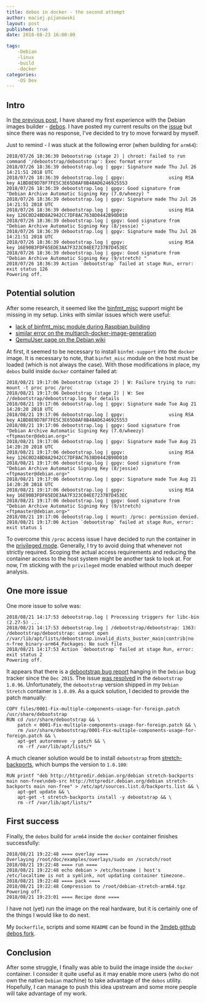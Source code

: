 ```yaml
---
title: debos in docker - the second attempt
author: maciej.pijanowski
layout: post
published: true
date: 2018-08-23 16:00:00

tags:
    -Debian
    -linux
    -build
    -docker
categories:
    -OS Dev
---
```


## Intro

In
[the previous post](https://3mdeb.com/os-dev/our-first-look-at-debos-new-debian-images-generator/),
I have shared my first experience with the Debian images builder -
[debos](https://github.com/go-debos/debos). I have posted my current results on
the [issue](https://github.com/go-debos/debos/issues/9) but since there was no
response, I've decided to try to move forward by myself.

Just to remind - I was stuck at the following error (when building for `arm64`):

```
2018/07/26 18:36:39 Debootstrap (stage 2) | chroot: failed to run command '/debootstrap/debootstrap': Exec format error
2018/07/26 18:36:39 debootstrap.log | gpgv: Signature made Thu Jul 26 14:21:51 2018 UTC
2018/07/26 18:36:39 debootstrap.log | gpgv:                using RSA key A1BD8E9D78F7FE5C3E65D8AF8B48AD6246925553
2018/07/26 18:36:39 debootstrap.log | gpgv: Good signature from "Debian Archive Automatic Signing Key (7.0/wheezy) "
2018/07/26 18:36:39 debootstrap.log | gpgv: Signature made Thu Jul 26 14:21:51 2018 UTC
2018/07/26 18:36:39 debootstrap.log | gpgv:                using RSA key 126C0D24BD8A2942CC7DF8AC7638D0442B90D010
2018/07/26 18:36:39 debootstrap.log | gpgv: Good signature from "Debian Archive Automatic Signing Key (8/jessie) "
2018/07/26 18:36:39 debootstrap.log | gpgv: Signature made Thu Jul 26 14:21:51 2018 UTC
2018/07/26 18:36:39 debootstrap.log | gpgv:                using RSA key 16E90B3FDF65EDE3AA7F323C04EE7237B7D453EC
2018/07/26 18:36:39 debootstrap.log | gpgv: Good signature from "Debian Archive Automatic Signing Key (9/stretch) "
2018/07/26 18:36:39 Action `debootstrap` failed at stage Run, error: exit status 126
Powering off.
```

## Potential solution

After some research, it seemed like the
[binfmt_misc](https://en.wikipedia.org/wiki/Binfmt_misc) support might be
missing in my setup. Links with similar issues which were useful:

* [lack of binfmt_misc module during Raspbian building](https://github.com/RPi-Distro/pi-gen/issues/133)
* [similar error on the multiarch-docker-image-generation](https://github.com/osrf/multiarch-docker-image-generation/issues/6#issuecomment-282943316)
* [QemuUser page on the Debian wiki](https://wiki.debian.org/QemuUserEmulation)

At first, it seemed to be necessary to install `binfmt-support` into the `docker`
image. It is necessary to note, that `binfmt_misc` module on the host must be
loaded (which is not always the case). With those modifications in place, my
`debos` build inside `docker` container failed at:

```
2018/08/21 19:17:06 Debootstrap (stage 2) | W: Failure trying to run:  mount -t proc proc /proc
2018/08/21 19:17:06 Debootstrap (stage 2) | W: See //debootstrap/debootstrap.log for details
2018/08/21 19:17:06 debootstrap.log | gpgv: Signature made Tue Aug 21 14:20:20 2018 UTC
2018/08/21 19:17:06 debootstrap.log | gpgv:                using RSA key A1BD8E9D78F7FE5C3E65D8AF8B48AD6246925553
2018/08/21 19:17:06 debootstrap.log | gpgv: Good signature from "Debian Archive Automatic Signing Key (7.0/wheezy) <ftpmaster@debian.org>"
2018/08/21 19:17:06 debootstrap.log | gpgv: Signature made Tue Aug 21 14:20:20 2018 UTC
2018/08/21 19:17:06 debootstrap.log | gpgv:                using RSA key 126C0D24BD8A2942CC7DF8AC7638D0442B90D010
2018/08/21 19:17:06 debootstrap.log | gpgv: Good signature from "Debian Archive Automatic Signing Key (8/jessie) <ftpmaster@debian.org>"
2018/08/21 19:17:06 debootstrap.log | gpgv: Signature made Tue Aug 21 14:20:20 2018 UTC
2018/08/21 19:17:06 debootstrap.log | gpgv:                using RSA key 16E90B3FDF65EDE3AA7F323C04EE7237B7D453EC
2018/08/21 19:17:06 debootstrap.log | gpgv: Good signature from "Debian Archive Automatic Signing Key (9/stretch) <ftpmaster@debian.org>"
2018/08/21 19:17:06 debootstrap.log | mount: /proc: permission denied.
2018/08/21 19:17:06 Action `debootstrap` failed at stage Run, error: exit status 1
```

To overcome this `/proc` access issue I have decided to run the container in
the
[privileged mode](https://docs.docker.com/engine/reference/run/#runtime-privilege-and-linux-capabilities).
Generally, I try to avoid doing that whenever not strictly required. Scoping
the actual access requirements and reducing the container access to the host
system might be another task to look at. For now, I'm sticking with the
`privileged` mode enabled without much deeper analysis.

## One more issue

One more issue to solve was:

```
2018/08/21 14:17:53 debootstrap.log | Processing triggers for libc-bin (2.27-5) ...
2018/08/21 14:17:53 debootstrap.log | /debootstrap/debootstrap: 1363: /debootstrap/debootstrap: cannot open //var/lib/apt/lists/debootstrap.invalid_dists_buster_main|contrib|no
n-free_binary-arm64_Packages: No such file
2018/08/21 14:17:53 Action `debootstrap` failed at stage Run, error: exit status 2
Powering off.
```

It appears that there is a
[debootstrap bug report](https://bugs.debian.org/cgi-bin/bugreport.cgi?bug=806780)
hanging in the `Debian` bug tracker since the `Dec 2015`. The issue
[was resolved](https://salsa.debian.org/installer-team/debootstrap/commit/792ab830a892ccfaaca156eace00172d3432023a)
in the `debootstrap`  `1.0.96`. Unfortunately, the `debootstrap` version shipped
in my `Debian Stretch` container is `1.0.89`. As a quick solution, I decided to
provide the patch manually:

```
COPY files/0001-Fix-multiple-components-usage-for-foreign.patch /usr/share/debootstrap
RUN cd /usr/share/debootstrap && \
    patch < 0001-Fix-multiple-components-usage-for-foreign.patch && \
    rm /usr/share/debootstrap/0001-Fix-multiple-components-usage-for-foreign.patch && \
    apt-get autoremove -y patch && \
    rm -rf /var/lib/apt/lists/*
```

A much cleaner solution would be to install `debootstrap` from
[stretch-backports](https://packages.debian.org/stretch-backports/debootstrap),
which bumps the version to `1.0.100`:

```
RUN printf "deb http://httpredir.debian.org/debian stretch-backports main non-free\ndeb-src http://httpredir.debian.org/debian stretch-backports main non-free" > /etc/apt/sources.list.d/backports.list && \
    apt-get update && \
    apt-get -t stretch-backports install -y debootstrap && \
    rm -rf /var/lib/apt/lists/*
```

## First success

Finally, the `debos` build for `arm64` inside the `docker` container finishes
successfully:

```
2018/08/21 19:22:48 ==== overlay ====
Overlaying /root/doc/examples/overlays/sudo on /scratch/root
2018/08/21 19:22:48 ==== run ====
2018/08/21 19:22:48 echo debian > /etc/hostname | host's /etc/localtime is not a symlink, not updating container timezone.
2018/08/21 19:22:48 ==== pack ====
2018/08/21 19:22:48 Compression to /root/debian-stretch-arm64.tgz
Powering off.
2018/08/21 19:23:01 ==== Recipe done ====
```

I have not (yet) run the image on the real hardware, but it is certainly one of
the things I would like to do next.

My `Dockerfile`, scripts and some `README` can be found in the
[3mdeb github debos fork](https://github.com/3mdeb/debos/tree/add-dockerfile/docker).

## Conclusion

After some struggle, I finally was able to build the image inside the `docker`
container. I consider it quite useful as it may enable more users (who do not
own the native `Debian` machine) to take advantage of the `debos` utility.
Hopefully, I can manage to push this idea upstream and some more people will
take advantage of my work.
